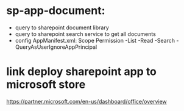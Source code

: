 # sp-app-document:
- query to sharepoint document library
- query to sharepoint search service to get all documents
- config AppManifest.xml:
	Scope				Permission
	-List				-Read
	-Search				-QueryAsUserIgnoreAppPrincipal

# link deploy sharepoint app to microsoft store
https://partner.microsoft.com/en-us/dashboard/office/overview

